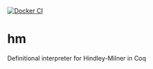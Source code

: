 [![Docker CI](https://github.com/emarzion/hm/workflows/Docker%20CI/badge.svg?branch=master)](https://github.com/emarzion/hm/actions?query=workflow:"Docker%20CI")

# hm
Definitional interpreter for Hindley-Milner in Coq
